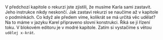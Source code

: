 
V předchozí kapitole o rekurzi jste zjistili, že musíme Karla sami zastavit. 
Jeho instrukce nikdy neskončí. Jak zastavi rekurzi se naučíme až v kapitole o podmínkách.
Co když ale předem víme, kolikrát se má určitá věc udělat?
Na to máme v jazyku Karel připraveno slovní konstrukci. Říká se jí řízení toku. 
V blokovém editoru je v modré kapitole. Zatím si vystačíme s větou `udělej x-krát`.
 